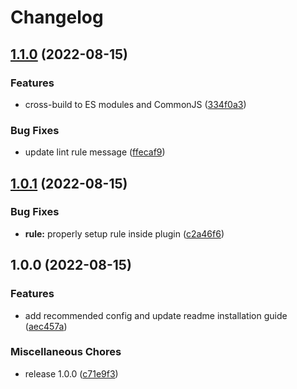 # Changelog

## [1.1.0](https://github.com/hugo-vrijswijk/eslint-plugin-no-await-in-promise/compare/v1.0.1...v1.1.0) (2022-08-15)


### Features

* cross-build to ES modules and CommonJS ([334f0a3](https://github.com/hugo-vrijswijk/eslint-plugin-no-await-in-promise/commit/334f0a3612b8dd8ea71588f604e7a3df85d8791c))


### Bug Fixes

* update lint rule message ([ffecaf9](https://github.com/hugo-vrijswijk/eslint-plugin-no-await-in-promise/commit/ffecaf919469539be8366abba1b11f7418466ba2))

## [1.0.1](https://github.com/hugo-vrijswijk/eslint-plugin-no-await-in-promise/compare/v1.0.0...v1.0.1) (2022-08-15)


### Bug Fixes

* **rule:** properly setup rule inside plugin ([c2a46f6](https://github.com/hugo-vrijswijk/eslint-plugin-no-await-in-promise/commit/c2a46f6c9fe7b8896b1a0c8525d9e51f8beeafe6))

## 1.0.0 (2022-08-15)


### Features

* add recommended config and update readme installation guide ([aec457a](https://github.com/hugo-vrijswijk/eslint-plugin-no-await-in-promise/commit/aec457a0e327b0037c8c2708f284a506b321e5fb))


### Miscellaneous Chores

* release 1.0.0 ([c71e9f3](https://github.com/hugo-vrijswijk/eslint-plugin-no-await-in-promise/commit/c71e9f38c5a3053ac4f83bc212bd930bbbf5d684))
